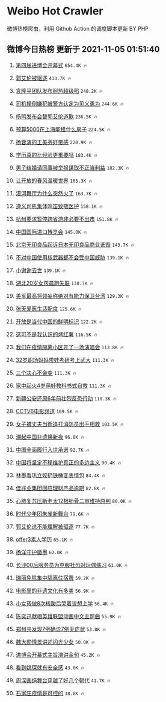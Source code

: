 # Weibo Hot Crawler 



微博热榜爬虫，利用 Github Action 的调度脚本更新 BY PHP 


## 微博今日热榜 更新于 2021-11-05 01:51:40 
1. [第四届进博会开幕式](https://s.weibo.com/weibo?q=%23%E7%AC%AC%E5%9B%9B%E5%B1%8A%E8%BF%9B%E5%8D%9A%E4%BC%9A%E5%BC%80%E5%B9%95%E5%BC%8F%23&Refer=top) `654.4K 🔥` 

1. [郭艾伦被驱逐](https://s.weibo.com/weibo?q=%23%E9%83%AD%E8%89%BE%E4%BC%A6%E8%A2%AB%E9%A9%B1%E9%80%90%23&Refer=top) `413.7K 🔥` 

1. [袁隆平团队发布耐热超级稻](https://s.weibo.com/weibo?q=%23%E8%A2%81%E9%9A%86%E5%B9%B3%E5%9B%A2%E9%98%9F%E5%8F%91%E5%B8%83%E8%80%90%E7%83%AD%E8%B6%85%E7%BA%A7%E7%A8%BB%23&Refer=top) `248.2K 🔥` 

1. [司机撞倒嫌犯被警方认定为见义勇为](https://s.weibo.com/weibo?q=%23%E5%8F%B8%E6%9C%BA%E6%92%9E%E5%80%92%E5%AB%8C%E7%8A%AF%E8%A2%AB%E8%AD%A6%E6%96%B9%E8%AE%A4%E5%AE%9A%E4%B8%BA%E8%A7%81%E4%B9%89%E5%8B%87%E4%B8%BA%23&Refer=top) `244.6K 🔥` 

1. [杨鸣发布会替郭艾伦道歉](https://s.weibo.com/weibo?q=%23%E6%9D%A8%E9%B8%A3%E5%8F%91%E5%B8%83%E4%BC%9A%E6%9B%BF%E9%83%AD%E8%89%BE%E4%BC%A6%E9%81%93%E6%AD%89%23&Refer=top) `236.5K 🔥` 

1. [预算5000在上海能租什么房子](https://s.weibo.com/weibo?q=%23%E9%A2%84%E7%AE%975000%E5%9C%A8%E4%B8%8A%E6%B5%B7%E8%83%BD%E7%A7%9F%E4%BB%80%E4%B9%88%E6%88%BF%E5%AD%90%23&Refer=top) `224.5K 🔥` 

1. [杨蓉演的王美芬好带感](https://s.weibo.com/weibo?q=%23%E6%9D%A8%E8%93%89%E6%BC%94%E7%9A%84%E7%8E%8B%E7%BE%8E%E8%8A%AC%E5%A5%BD%E5%B8%A6%E6%84%9F%23&Refer=top) `220.9K 🔥` 

1. [学历真的比经验更重要吗](https://s.weibo.com/weibo?q=%23%E5%AD%A6%E5%8E%86%E7%9C%9F%E7%9A%84%E6%AF%94%E7%BB%8F%E9%AA%8C%E6%9B%B4%E9%87%8D%E8%A6%81%E5%90%97%23&Refer=top) `183.4K 🔥` 

1. [男子结婚请同事被举报谋取不正当利益](https://s.weibo.com/weibo?q=%23%E7%94%B7%E5%AD%90%E7%BB%93%E5%A9%9A%E8%AF%B7%E5%90%8C%E4%BA%8B%E8%A2%AB%E4%B8%BE%E6%8A%A5%E8%B0%8B%E5%8F%96%E4%B8%8D%E6%AD%A3%E5%BD%93%E5%88%A9%E7%9B%8A%23&Refer=top) `182.3K 🔥` 

1. [让开放的春风温暖世界](https://s.weibo.com/weibo?q=%23%E8%AE%A9%E5%BC%80%E6%94%BE%E7%9A%84%E6%98%A5%E9%A3%8E%E6%B8%A9%E6%9A%96%E4%B8%96%E7%95%8C%23&Refer=top) `165.3K 🔥` 

1. [漠河舞厅为什么突然火了](https://s.weibo.com/weibo?q=%23%E6%BC%A0%E6%B2%B3%E8%88%9E%E5%8E%85%E4%B8%BA%E4%BB%80%E4%B9%88%E7%AA%81%E7%84%B6%E7%81%AB%E4%BA%86%23&Refer=top) `163.7K 🔥` 

1. [遵义司机集体鸣笛致敬医护](https://s.weibo.com/weibo?q=%23%E9%81%B5%E4%B9%89%E5%8F%B8%E6%9C%BA%E9%9B%86%E4%BD%93%E9%B8%A3%E7%AC%9B%E8%87%B4%E6%95%AC%E5%8C%BB%E6%8A%A4%23&Refer=top) `158.1K 🔥` 

1. [杭州要求暂停跨省游非必要不出市](https://s.weibo.com/weibo?q=%23%E6%9D%AD%E5%B7%9E%E8%A6%81%E6%B1%82%E6%9A%82%E5%81%9C%E8%B7%A8%E7%9C%81%E6%B8%B8%E9%9D%9E%E5%BF%85%E8%A6%81%E4%B8%8D%E5%87%BA%E5%B8%82%23&Refer=top) `151.8K 🔥` 

1. [中国国际进口博览会](https://s.weibo.com/weibo?q=%23%E4%B8%AD%E5%9B%BD%E5%9B%BD%E9%99%85%E8%BF%9B%E5%8F%A3%E5%8D%9A%E8%A7%88%E4%BC%9A%23&Refer=top) `145.0K 🔥` 

1. [北京无印良品起诉日本无印良品商业诋毁](https://s.weibo.com/weibo?q=%23%E5%8C%97%E4%BA%AC%E6%97%A0%E5%8D%B0%E8%89%AF%E5%93%81%E8%B5%B7%E8%AF%89%E6%97%A5%E6%9C%AC%E6%97%A0%E5%8D%B0%E8%89%AF%E5%93%81%E5%95%86%E4%B8%9A%E8%AF%8B%E6%AF%81%23&Refer=top) `143.7K 🔥` 

1. [不对中国使用核武器都不会受中国威胁](https://s.weibo.com/weibo?q=%23%E4%B8%8D%E5%AF%B9%E4%B8%AD%E5%9B%BD%E4%BD%BF%E7%94%A8%E6%A0%B8%E6%AD%A6%E5%99%A8%E9%83%BD%E4%B8%8D%E4%BC%9A%E5%8F%97%E4%B8%AD%E5%9B%BD%E5%A8%81%E8%83%81%23&Refer=top) `139.1K 🔥` 

1. [小谢谢去世](https://s.weibo.com/weibo?q=%23%E5%B0%8F%E8%B0%A2%E8%B0%A2%E5%8E%BB%E4%B8%96%23&Refer=top) `139.1K 🔥` 

1. [湖北20岁女孩晨跑失联](https://s.weibo.com/weibo?q=%23%E6%B9%96%E5%8C%9720%E5%B2%81%E5%A5%B3%E5%AD%A9%E6%99%A8%E8%B7%91%E5%A4%B1%E8%81%94%23&Refer=top) `138.7K 🔥` 

1. [美军最高将领妄称绝对有能力保卫台湾](https://s.weibo.com/weibo?q=%23%E7%BE%8E%E5%86%9B%E6%9C%80%E9%AB%98%E5%B0%86%E9%A2%86%E5%A6%84%E7%A7%B0%E7%BB%9D%E5%AF%B9%E6%9C%89%E8%83%BD%E5%8A%9B%E4%BF%9D%E5%8D%AB%E5%8F%B0%E6%B9%BE%23&Refer=top) `129.3K 🔥` 

1. [张天爱医生适配度](https://s.weibo.com/weibo?q=%23%E5%BC%A0%E5%A4%A9%E7%88%B1%E5%8C%BB%E7%94%9F%E9%80%82%E9%85%8D%E5%BA%A6%23&Refer=top) `125.6K 🔥` 

1. [开放是当代中国的鲜明标识](https://s.weibo.com/weibo?q=%23%E5%BC%80%E6%94%BE%E6%98%AF%E5%BD%93%E4%BB%A3%E4%B8%AD%E5%9B%BD%E7%9A%84%E9%B2%9C%E6%98%8E%E6%A0%87%E8%AF%86%23&Refer=top) `122.2K 🔥` 

1. [这可不是我认识的烤红薯](https://s.weibo.com/weibo?q=%23%E8%BF%99%E5%8F%AF%E4%B8%8D%E6%98%AF%E6%88%91%E8%AE%A4%E8%AF%86%E7%9A%84%E7%83%A4%E7%BA%A2%E8%96%AF%23&Refer=top) `116.5K 🔥` 

1. [我们在疫情隔离小区开了一场演唱会](https://s.weibo.com/weibo?q=%23%E6%88%91%E4%BB%AC%E5%9C%A8%E7%96%AB%E6%83%85%E9%9A%94%E7%A6%BB%E5%B0%8F%E5%8C%BA%E5%BC%80%E4%BA%86%E4%B8%80%E5%9C%BA%E6%BC%94%E5%94%B1%E4%BC%9A%23&Refer=top) `113.8K 🔥` 

1. [32岁职场妈妈带娃考研考上武大](https://s.weibo.com/weibo?q=%2332%E5%B2%81%E8%81%8C%E5%9C%BA%E5%A6%88%E5%A6%88%E5%B8%A6%E5%A8%83%E8%80%83%E7%A0%94%E8%80%83%E4%B8%8A%E6%AD%A6%E5%A4%A7%23&Refer=top) `111.3K 🔥` 

1. [三个决心不会变](https://s.weibo.com/weibo?q=%23%E4%B8%89%E4%B8%AA%E5%86%B3%E5%BF%83%E4%B8%8D%E4%BC%9A%E5%8F%98%23&Refer=top) `111.3K 🔥` 

1. [家中起火4岁萌娃教科书式自救](https://s.weibo.com/weibo?q=%23%E5%AE%B6%E4%B8%AD%E8%B5%B7%E7%81%AB4%E5%B2%81%E8%90%8C%E5%A8%83%E6%95%99%E7%A7%91%E4%B9%A6%E5%BC%8F%E8%87%AA%E6%95%91%23&Refer=top) `111.3K 🔥` 

1. [新疆公安还原6年前壮烈反恐行动](https://s.weibo.com/weibo?q=%23%E6%96%B0%E7%96%86%E5%85%AC%E5%AE%89%E8%BF%98%E5%8E%9F6%E5%B9%B4%E5%89%8D%E5%A3%AE%E7%83%88%E5%8F%8D%E6%81%90%E8%A1%8C%E5%8A%A8%23&Refer=top) `110.3K 🔥` 

1. [CCTV6电影频道](https://s.weibo.com/weibo?q=%23CCTV6%E7%94%B5%E5%BD%B1%E9%A2%91%E9%81%93%23&Refer=top) `109.5K 🔥` 

1. [女子被丈夫当街追打消防员出手相救](https://s.weibo.com/weibo?q=%23%E5%A5%B3%E5%AD%90%E8%A2%AB%E4%B8%88%E5%A4%AB%E5%BD%93%E8%A1%97%E8%BF%BD%E6%89%93%E6%B6%88%E9%98%B2%E5%91%98%E5%87%BA%E6%89%8B%E7%9B%B8%E6%95%91%23&Refer=top) `103.5K 🔥` 

1. [潮起中国非遗焕新夜](https://s.weibo.com/weibo?q=%23%E6%BD%AE%E8%B5%B7%E4%B8%AD%E5%9B%BD%E9%9D%9E%E9%81%97%E7%84%95%E6%96%B0%E5%A4%9C%23&Refer=top) `96.8K 🔥` 

1. [中国全面履行入世承诺](https://s.weibo.com/weibo?q=%23%E4%B8%AD%E5%9B%BD%E5%85%A8%E9%9D%A2%E5%B1%A5%E8%A1%8C%E5%85%A5%E4%B8%96%E6%89%BF%E8%AF%BA%23&Refer=top) `92.7K 🔥` 

1. [中国将坚定不移维护真正的多边主义](https://s.weibo.com/weibo?q=%23%E4%B8%AD%E5%9B%BD%E5%B0%86%E5%9D%9A%E5%AE%9A%E4%B8%8D%E7%A7%BB%E7%BB%B4%E6%8A%A4%E7%9C%9F%E6%AD%A3%E7%9A%84%E5%A4%9A%E8%BE%B9%E4%B8%BB%E4%B9%89%23&Refer=top) `90.4K 🔥` 

1. [林墨看巩立姣扔铁桶变表情包](https://s.weibo.com/weibo?q=%23%E6%9E%97%E5%A2%A8%E7%9C%8B%E5%B7%A9%E7%AB%8B%E5%A7%A3%E6%89%94%E9%93%81%E6%A1%B6%E5%8F%98%E8%A1%A8%E6%83%85%E5%8C%85%23&Refer=top) `84.4K 🔥` 

1. [佳兆业集团回应理财产品逾期](https://s.weibo.com/weibo?q=%23%E4%BD%B3%E5%85%86%E4%B8%9A%E9%9B%86%E5%9B%A2%E5%9B%9E%E5%BA%94%E7%90%86%E8%B4%A2%E4%BA%A7%E5%93%81%E9%80%BE%E6%9C%9F%23&Refer=top) `82.8K 🔥` 

1. [心肺复苏压断老太12根肋骨二审维持原判](https://s.weibo.com/weibo?q=%23%E5%BF%83%E8%82%BA%E5%A4%8D%E8%8B%8F%E5%8E%8B%E6%96%AD%E8%80%81%E5%A4%AA12%E6%A0%B9%E8%82%8B%E9%AA%A8%E4%BA%8C%E5%AE%A1%E7%BB%B4%E6%8C%81%E5%8E%9F%E5%88%A4%23&Refer=top) `80.0K 🔥` 

1. [时代少年团朱雀新舞台](https://s.weibo.com/weibo?q=%23%E6%97%B6%E4%BB%A3%E5%B0%91%E5%B9%B4%E5%9B%A2%E6%9C%B1%E9%9B%80%E6%96%B0%E8%88%9E%E5%8F%B0%23&Refer=top) `79.6K 🔥` 

1. [郭艾伦说不能理解被驱逐](https://s.weibo.com/weibo?q=%23%E9%83%AD%E8%89%BE%E4%BC%A6%E8%AF%B4%E4%B8%8D%E8%83%BD%E7%90%86%E8%A7%A3%E8%A2%AB%E9%A9%B1%E9%80%90%23&Refer=top) `77.7K 🔥` 

1. [offer3素人学历](https://s.weibo.com/weibo?q=%23offer3%E7%B4%A0%E4%BA%BA%E5%AD%A6%E5%8E%86%23&Refer=top) `65.1K 🔥` 

1. [杨洋守护徽墨](https://s.weibo.com/weibo?q=%23%E6%9D%A8%E6%B4%8B%E5%AE%88%E6%8A%A4%E5%BE%BD%E5%A2%A8%23&Refer=top) `62.0K 🔥` 

1. [长沙00后服务员为克服社恐对玩偶练习](https://s.weibo.com/weibo?q=%23%E9%95%BF%E6%B2%9900%E5%90%8E%E6%9C%8D%E5%8A%A1%E5%91%98%E4%B8%BA%E5%85%8B%E6%9C%8D%E7%A4%BE%E6%81%90%E5%AF%B9%E7%8E%A9%E5%81%B6%E7%BB%83%E4%B9%A0%23&Refer=top) `61.0K 🔥` 

1. [瑞丽免除集中隔离住宿费](https://s.weibo.com/weibo?q=%23%E7%91%9E%E4%B8%BD%E5%85%8D%E9%99%A4%E9%9B%86%E4%B8%AD%E9%9A%94%E7%A6%BB%E4%BD%8F%E5%AE%BF%E8%B4%B9%23&Refer=top) `59.2K 🔥` 

1. [电影里的非遗文化有多美](https://s.weibo.com/weibo?q=%23%E7%94%B5%E5%BD%B1%E9%87%8C%E7%9A%84%E9%9D%9E%E9%81%97%E6%96%87%E5%8C%96%E6%9C%89%E5%A4%9A%E7%BE%8E%23&Refer=top) `56.9K 🔥` 

1. [小女孩做8次核酸后哭着说想上学](https://s.weibo.com/weibo?q=%23%E5%B0%8F%E5%A5%B3%E5%AD%A9%E5%81%9A8%E6%AC%A1%E6%A0%B8%E9%85%B8%E5%90%8E%E5%93%AD%E7%9D%80%E8%AF%B4%E6%83%B3%E4%B8%8A%E5%AD%A6%23&Refer=top) `56.4K 🔥` 

1. [陈奕迅献唱英雄联盟动画中文主题曲](https://s.weibo.com/weibo?q=%23%E9%99%88%E5%A5%95%E8%BF%85%E7%8C%AE%E5%94%B1%E8%8B%B1%E9%9B%84%E8%81%94%E7%9B%9F%E5%8A%A8%E7%94%BB%E4%B8%AD%E6%96%87%E4%B8%BB%E9%A2%98%E6%9B%B2%23&Refer=top) `55.9K 🔥` 

1. [郑州共发现7例确诊7例无症状](https://s.weibo.com/weibo?q=%23%E9%83%91%E5%B7%9E%E5%85%B1%E5%8F%91%E7%8E%B07%E4%BE%8B%E7%A1%AE%E8%AF%8A7%E4%BE%8B%E6%97%A0%E7%97%87%E7%8A%B6%23&Refer=top) `53.8K 🔥` 

1. [魏大勋情景讲述闪光少女](https://s.weibo.com/weibo?q=%23%E9%AD%8F%E5%A4%A7%E5%8B%8B%E6%83%85%E6%99%AF%E8%AE%B2%E8%BF%B0%E9%97%AA%E5%85%89%E5%B0%91%E5%A5%B3%23&Refer=top) `50.0K 🔥` 

1. [进博会开幕式主旨演讲金句](https://s.weibo.com/weibo?q=%23%E8%BF%9B%E5%8D%9A%E4%BC%9A%E5%BC%80%E5%B9%95%E5%BC%8F%E4%B8%BB%E6%97%A8%E6%BC%94%E8%AE%B2%E9%87%91%E5%8F%A5%23&Refer=top) `45.2K 🔥` 

1. [看到姚琛就有安全感](https://s.weibo.com/weibo?q=%23%E7%9C%8B%E5%88%B0%E5%A7%9A%E7%90%9B%E5%B0%B1%E6%9C%89%E5%AE%89%E5%85%A8%E6%84%9F%23&Refer=top) `43.0K 🔥` 

1. [周深画绢舞台穿越了好几个朝代](https://s.weibo.com/weibo?q=%23%E5%91%A8%E6%B7%B1%E7%94%BB%E7%BB%A2%E8%88%9E%E5%8F%B0%E7%A9%BF%E8%B6%8A%E4%BA%86%E5%A5%BD%E5%87%A0%E4%B8%AA%E6%9C%9D%E4%BB%A3%23&Refer=top) `41.7K 🔥` 

1. [石家庄疫情是可控的](https://s.weibo.com/weibo?q=%23%E7%9F%B3%E5%AE%B6%E5%BA%84%E7%96%AB%E6%83%85%E6%98%AF%E5%8F%AF%E6%8E%A7%E7%9A%84%23&Refer=top) `38.8K 🔥` 

